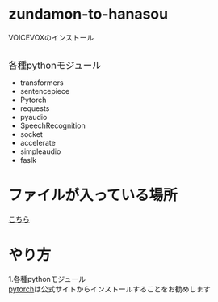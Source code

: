 # zundamon-to-hanasou
VOICEVOXのインストール

<a><br><font size=+1>各種pythonモジュール</font>
-  transformers
-  sentencepiece
-  Pytorch
- requests
-  pyaudio
-  SpeechRecognition
-  socket
-  accelerate
-  simpleaudio
-  faslk
</a>

# ファイルが入っている場所
[こちら](/venv)

# やり方
1.各種pythonモジュール
<br> 
[pytorch](https://pytorch.org/)は公式サイトからインストールすることをお勧めします
